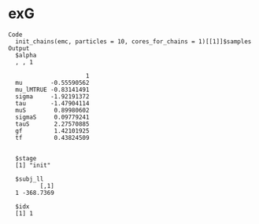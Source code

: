 # exG

    Code
      init_chains(emc, particles = 10, cores_for_chains = 1)[[1]]$samples
    Output
      $alpha
      , , 1
      
                          1
      mu        -0.55590562
      mu_lMTRUE -0.83141491
      sigma     -1.92191372
      tau       -1.47904114
      muS        0.89980602
      sigmaS     0.09779241
      tauS       2.27570885
      gf         1.42101925
      tf         0.43824509
      
      
      $stage
      [1] "init"
      
      $subj_ll
             [,1]
      1 -368.7369
      
      $idx
      [1] 1
      


